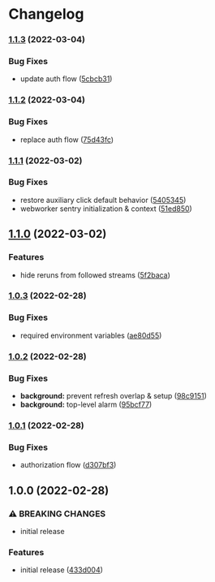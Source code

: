 # Changelog

### [1.1.3](https://github.com/Seldszar/Gumbo/compare/v1.1.2...v1.1.3) (2022-03-04)


### Bug Fixes

* update auth flow ([5cbcb31](https://github.com/Seldszar/Gumbo/commit/5cbcb3108f8b9d6bde03ae2bf8edef631ecd7d38))

### [1.1.2](https://github.com/Seldszar/Gumbo/compare/v1.1.1...v1.1.2) (2022-03-04)


### Bug Fixes

* replace auth flow ([75d43fc](https://github.com/Seldszar/Gumbo/commit/75d43fcbf3d7cf97d027328944d95c491121ba6a))

### [1.1.1](https://github.com/Seldszar/Gumbo/compare/v1.1.0...v1.1.1) (2022-03-02)


### Bug Fixes

* restore auxiliary click default behavior ([5405345](https://github.com/Seldszar/Gumbo/commit/540534503be7c131172a3c89e4ed956186944317))
* webworker sentry initialization & context ([51ed850](https://github.com/Seldszar/Gumbo/commit/51ed850e3bbdfd474da1b0ffc1a7d91254e31288))

## [1.1.0](https://github.com/Seldszar/Gumbo/compare/v1.0.3...v1.1.0) (2022-03-02)


### Features

* hide reruns from followed streams ([5f2baca](https://github.com/Seldszar/Gumbo/commit/5f2baca26d845b46b2563c75564b2a4bf05fbf2c))

### [1.0.3](https://github.com/Seldszar/Gumbo/compare/v1.0.2...v1.0.3) (2022-02-28)


### Bug Fixes

* required environment variables ([ae80d55](https://github.com/Seldszar/Gumbo/commit/ae80d55fbb0b341b2332a033d92fdb53a8cab3f1))

### [1.0.2](https://github.com/Seldszar/Gumbo/compare/v1.0.1...v1.0.2) (2022-02-28)


### Bug Fixes

* **background:** prevent refresh overlap & setup ([98c9151](https://github.com/Seldszar/Gumbo/commit/98c9151fc23a16f71feee2a2b6adfbda259cfc0f))
* **background:** top-level alarm ([95bcf77](https://github.com/Seldszar/Gumbo/commit/95bcf77a3d2be655fce10db4512089f6d9053ae2))

### [1.0.1](https://github.com/Seldszar/Gumbo/compare/v1.0.0...v1.0.1) (2022-02-28)


### Bug Fixes

* authorization flow ([d307bf3](https://github.com/Seldszar/Gumbo/commit/d307bf3e87e0c91ff017dcd16101f9487aa1c894))

## 1.0.0 (2022-02-28)


### ⚠ BREAKING CHANGES

* initial release

### Features

* initial release ([433d004](https://github.com/Seldszar/Gumbo/commit/433d0044ba5d5503f86171e834d8c91aa2876dfb))
